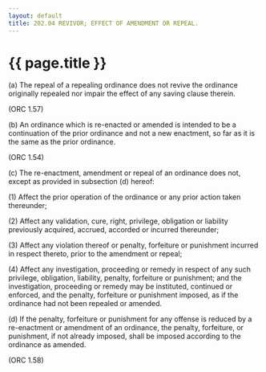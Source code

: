 ```yaml
---
layout: default 
title: 202.04 REVIVOR; EFFECT OF AMENDMENT OR REPEAL.
---
```


{{ page.title }}
================

​(a) The repeal of a repealing ordinance does not revive the ordinance
originally repealed nor impair the effect of any saving clause therein.

(ORC 1.57)

​(b) An ordinance which is re-enacted or amended is intended to be a
continuation of the prior ordinance and not a new enactment, so far as
it is the same as the prior ordinance.

(ORC 1.54)

​(c) The re-enactment, amendment or repeal of an ordinance does not,
except as provided in subsection (d) hereof:

​(1) Affect the prior operation of the ordinance or any prior action
taken thereunder;

​(2) Affect any validation, cure, right, privilege, obligation or
liability previously acquired, accrued, accorded or incurred thereunder;

​(3) Affect any violation thereof or penalty, forfeiture or punishment
incurred in respect thereto, prior to the amendment or repeal;

​(4) Affect any investigation, proceeding or remedy in respect of any
such privilege, obligation, liability, penalty, forfeiture or
punishment; and the investigation, proceeding or remedy may be
instituted, continued or enforced, and the penalty, forfeiture or
punishment imposed, as if the ordinance had not been repealed or
amended.

​(d) If the penalty, forfeiture or punishment for any offense is reduced
by a re-enactment or amendment of an ordinance, the penalty, forfeiture,
or punishment, if not already imposed, shall be imposed according to the
ordinance as amended.

(ORC 1.58)
